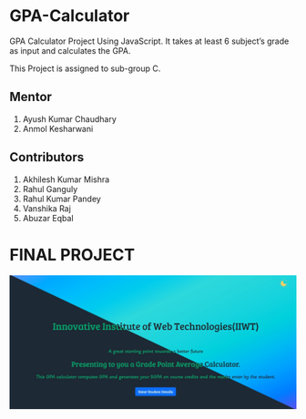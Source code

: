 # GPA-Calculator
GPA Calculator Project Using JavaScript. It takes at least 6 subject’s  grade as input and calculates the GPA.

This Project is assigned to sub-group C.

## Mentor 
1. Ayush Kumar Chaudhary
2. Anmol Kesharwani

## Contributors
1. Akhilesh Kumar Mishra
2. Rahul Ganguly 
3. Rahul Kumar Pandey 
4. Vanshika Raj 
5. Abuzar Eqbal 

# FINAL PROJECT
![alt text](/assets/front_page.jpg)
